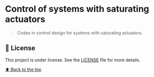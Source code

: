 # Control of systems with saturating actuators

> Codes in control design for systems with saturating actuators.

## 📝 License

This project is under license. See the [LICENSE](LICENSE) file for more details.

[⬆ Back to the top](https://github.com/gabrielfreitasm/DISS#dissipativity-analysis-repository)<br>
